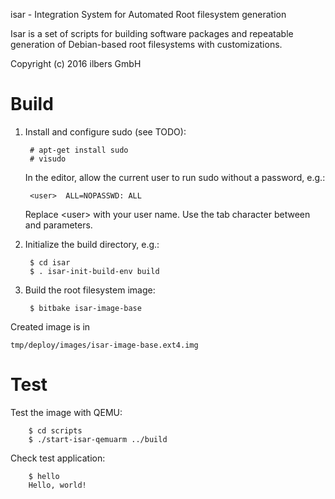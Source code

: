 isar - Integration System for Automated Root filesystem generation

Isar is a set of scripts for building software packages and repeatable
generation of Debian-based root filesystems with customizations.

Copyright (c) 2016 ilbers GmbH

# Build

1. Install and configure sudo (see TODO):

        # apt-get install sudo
        # visudo

   In the editor, allow the current user to run sudo without a password, e.g.:

        <user>  ALL=NOPASSWD: ALL

   Replace &lt;user> with your user name. Use the tab character between <user>
   and parameters.

1. Initialize the build directory, e.g.:

        $ cd isar
        $ . isar-init-build-env build

1. Build the root filesystem image:

        $ bitbake isar-image-base

Created image is in

    tmp/deploy/images/isar-image-base.ext4.img

# Test

Test the image with QEMU:

        $ cd scripts
        $ ./start-isar-qemuarm ../build

Check test application:

        $ hello
        Hello, world!
